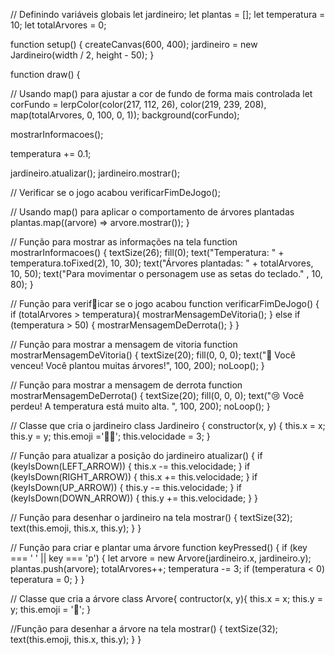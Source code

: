 // Definindo variáveis globais
let jardineiro;
let plantas =  [];
let temperatura = 10;
let totalArvores = 0;


function setup() {
  createCanvas(600, 400);
  jardineiro = new Jardineiro(width / 2, height - 50);
}


function draw() {
  
  // Usando map() para ajustar a cor de fundo de forma mais controlada
  let corFundo = lerpColor(color(217, 112, 26), color(219, 239, 208),
                            map(totalArvores, 0, 100, 0, 1));
  background(corFundo);
  
  mostrarInformacoes();
  
 temperatura += 0.1;
  
  jardineiro.atualizar();
  jardineiro.mostrar();
  
  // Verificar se o jogo acabou 
  verificarFimDeJogo();
  
  // Usando map() para aplicar o comportamento de árvores plantadas
  plantas.map((arvore) => arvore.mostrar());
}

// Função para mostrar as informações na tela
function mostrarInformacoes() {
  textSize(26);
  fill(0);
  text("Temperatura: " + temperatura.toFixed(2), 10, 30);
  text("Árvores plantadas: " + totalArvores, 10, 50);
  text("Para movimentar o personagem use as setas do teclado." , 10, 80);
}

// Função para verif🌳icar se o jogo acabou
 function verificarFimDeJogo() {
  if (totalArvores > temperatura){
    mostrarMensagemDeVitoria();
  } else if (temperatura > 50) {
    mostrarMensagemDeDerrota();
  }
 }

// Função para mostrar a mensagem de vitoria
function mostrarMensagemDeVitoria() {
  textSize(20);
  fill(0, 0, 0);
  text("🎉 Você venceu! Você plantou muitas árvores!", 100, 200);
  noLoop();
}

// Função para mostrar a mensagem de derrota
function mostrarMensagemDeDerrota() {
  textSize(20);
  fill(0, 0, 0);
  text("😢 Você perdeu!  A temperatura está muito alta. ", 100, 200);
  noLoop();
}

// Classe que cria o jardineiro
class Jardineiro {
  constructor(x, y) {
    this.x = x;
    this.y = y;
    this.emoji ='👨‍🌾';
    this.velocidade = 3;
  }
  
  // Função para atualizar a posição do jardineiro
  atualizar() {
    if (keyIsDown(LEFT_ARROW)) {
      this.x -= this.velocidade;
    }
    if (keyIsDown(RIGHT_ARROW)) {
      this.x += this.velocidade;
    }
    if (keyIsDown(UP_ARROW)) {
      this.y -= this.velocidade;
    }
    if (keyIsDown(DOWN_ARROW)) {
      this.y += this.velocidade;
    }
  }
  
  // Função para desenhar o jardineiro na tela
  mostrar() {
    textSize(32);
    text(this.emoji, this.x, this.y);
  }
}

// Função para criar e plantar uma árvore
function keyPressed() {
  if (key === ' ' || key === 'p') {
    let arvore = new Arvore(jardineiro.x, jardineiro.y);
    plantas.push(arvore);
    totalArvores++;
    temperatura -= 3;
    if (temperatura < 0) teperatura = 0;
  }
}

// Classe que cria a árvore
class Arvore{
  contructor(x, y){
    this.x = x;
    this.y = y;
    this.emoji = '🌳';
  }
  
  //Função para desenhar a árvore na tela
  mostrar() {
    textSize(32);
    text(this.emoji, this.x, this.y);
  }
}
     
   

